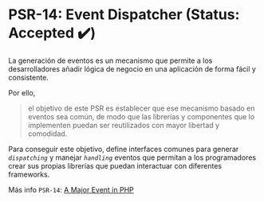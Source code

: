 # PSR-14: Event Dispatcher (Status: Accepted ✔️)
La generación de eventos es un mecanismo que permite a los desarrolladores añadir lógica de negocio en una aplicación de forma fácil y consistente. 

Por ello, 

> el objetivo de este PSR es establecer que ese mecanismo basado en eventos sea común, de modo que las librerías y componentes que lo implementen puedan ser reutilizados con mayor libertad y comodidad.

Para conseguir este objetivo, define interfaces comunes para generar *`dispatching`* y manejar *`handling`* eventos que permitan a los programadores crear sus propias librerías que puedan interactuar con diferentes frameworks.

Más info `PSR-14`: [A Major Event in PHP](https://steemit.com/php/@crell/psr-14-a-major-event-in-php)
